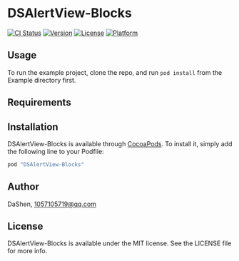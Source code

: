 # DSAlertView-Blocks

[![CI Status](http://img.shields.io/travis/DaShen/DSAlertView-Blocks.svg?style=flat)](https://travis-ci.org/DaShen/DSAlertView-Blocks)
[![Version](https://img.shields.io/cocoapods/v/DSAlertView-Blocks.svg?style=flat)](http://cocoapods.org/pods/DSAlertView-Blocks)
[![License](https://img.shields.io/cocoapods/l/DSAlertView-Blocks.svg?style=flat)](http://cocoapods.org/pods/DSAlertView-Blocks)
[![Platform](https://img.shields.io/cocoapods/p/DSAlertView-Blocks.svg?style=flat)](http://cocoapods.org/pods/DSAlertView-Blocks)

## Usage

To run the example project, clone the repo, and run `pod install` from the Example directory first.

## Requirements

## Installation

DSAlertView-Blocks is available through [CocoaPods](http://cocoapods.org). To install
it, simply add the following line to your Podfile:

```ruby
pod "DSAlertView-Blocks"
```

## Author

DaShen, 1057105719@qq.com

## License

DSAlertView-Blocks is available under the MIT license. See the LICENSE file for more info.
